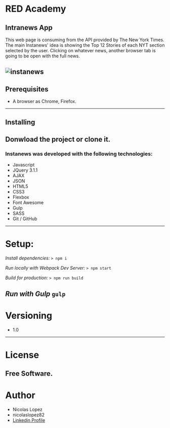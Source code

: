 # **RED Academy**
## **Intranews App**

This web page is consuming from the API provided by The New York Times. 
The main Instanews' idea is showing the Top 12 Stories of each NYT section selected by the user. 
Clicking on whatever news, another browser tab is going to be open with the full news.

![instanews](https://user-images.githubusercontent.com/6266503/52168945-b060a200-26e5-11e9-95f8-35aa6470838e.gif)
----

## **Prerequisites**
- A browser as Chrome, Firefox.
----

## **Installing**
Donwload the project or clone it.
----

### **Instanews was developed with the following technologies:**
- Javascript
- JQuery 3.1.1
- AJAX
- JSON
- HTML5
- CSS3
- Flexbox
- Font Awesome
- Gulp
- SASS
- Git / GitHub
----

# **Setup:**
 *Install dependencies:*
```> npm i```

*Run locally with Webpack Dev Server:*
```> npm start```

*Build for production:*
```> npm run build```

*Run with Gulp*
```gulp```
----

# **Versioning**
- 1.0
----

# **License**
Free Software.
----
# **Author**
- Nicolas Lopez 
- nicolaslopez82
- [Linkedin Profile](https://www.linkedin.com/in/nicolaslopez82/)
